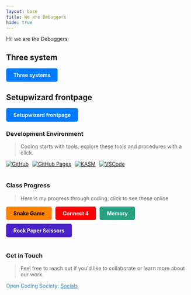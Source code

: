 ```yaml
---
layout: base
title: We are Debuggers
hide: true
---
```


Hi! we are the Debuggers

## Three system
<a href="[/three-system-guide.md](<home/kasm-user/Desktop/opencs/CSP-team/CSP-team-1/home page/three system guide.md>)" style="display: inline-block; padding: 10px 20px; background-color: #007bff; color: white; text-align: center; text-decoration: none; border-radius: 5px; font-weight: bold;">Three systems</a>

## Setupwizard frontpage
<a href="{{site.baseurl}}/toosl/frontpage" style="display: inline-block; padding: 10px 20px; background-color: #007bff; color: white; text-align: center; text-decoration: none; border-radius: 5px; font-weight: bold;">Setupwizard frontpage</a>


### Development Environment

> Coding starts with tools, explore these tools and procedures with a click.

<div style="display: flex; flex-wrap: wrap; gap: 10px;">
    <a href="https://github.com/Open-Coding-Society/student">
        <img src="https://img.shields.io/badge/GitHub-181717?style=for-the-badge&logo=github&logoColor=white" alt="GitHub">
    </a>
    <a href="https://open-coding-society.github.io/student">
        <img src="https://img.shields.io/badge/GitHub%20Pages-327FC7?style=for-the-badge&logo=github&logoColor=white" alt="GitHub Pages">
    </a>
    <a href="https://kasm.nighthawkcodingsociety.com/">
        <img src="https://img.shields.io/badge/KASM-0078D4?style=for-the-badge&logo=kasm&logoColor=white" alt="KASM">
    </a>
    <a href="https://vscode.dev/">
        <img src="https://img.shields.io/badge/VSCode-007ACC?style=for-the-badge&logo=visual-studio-code&logoColor=white" alt="VSCode">
    </a>
</div>

<br>

### Class Progress

> Here is my progress through coding, click to see these online

<div style="display: flex; flex-wrap: wrap; gap: 10px;">
    <a href="{{site.baseurl}}/snakegame" style="text-decoration: none;">
        <div style="background-color: #ff8400ff; color: black; padding: 10px 20px; border-radius: 5px; font-weight: bold;">
            Snake Game
        </div>
    </a>
    <a href="{{site.baseurl}}/connect4/play" style="text-decoration: none;">
        <div style="background-color: #ff0000ff; color: white; padding: 10px 20px; border-radius: 5px; font-weight: bold;">
            Connect 4
        </div>
    </a>
    <a href="{{site.baseurl}}/memory" style="text-decoration: none;">
        <div style="background-color: #28a183ff; color: white; padding: 10px 20px; border-radius: 5px; font-weight: bold;">
            Memory
        </div>
    </a>
    <a href="{{site.baseurl}}/hacks/rock-paper-scissor" style="text-decoration: none;">
    <div style="background-color: #4a20c9ff; color: white; padding: 10px 20px; border-radius: 5px; font-weight: bold;">
        Rock Paper Scissors
    </div>
</a>
</div>

<br>

<!-- Contact Section -->
### Get in Touch

> Feel free to reach out if you'd like to collaborate or learn more about our work.

<p style="color: #2A7DB1;">Open Coding Society: <a href="https://opencodingsociety.com" style="color: #2A7DB1; text-decoration: underline;">Socials</a></p>
